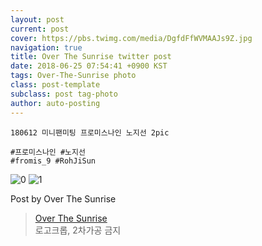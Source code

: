 ```yaml
---
layout: post
current: post
cover: https://pbs.twimg.com/media/DgfdFfWVMAAJs9Z.jpg
navigation: true
title: Over The Sunrise twitter post
date: 2018-06-25 07:54:41 +0900 KST
tags: Over-The-Sunrise photo
class: post-template
subclass: post tag-photo
author: auto-posting
---
```


```  
180612 미니팬미팅 프로미스나인 노지선 2pic  
  
#프로미스나인 #노지선  
#fromis_9 #RohJiSun  

```

![0](https://pbs.twimg.com/media/DgfdFfbVMAAwu8R.jpg)
![1](https://pbs.twimg.com/media/DgfdFfWVMAAJs9Z.jpg)


Post by Over The Sunrise

> [Over The Sunrise](https://twitter.com/fromis_RJS)  
  로고크롭, 2차가공 금지